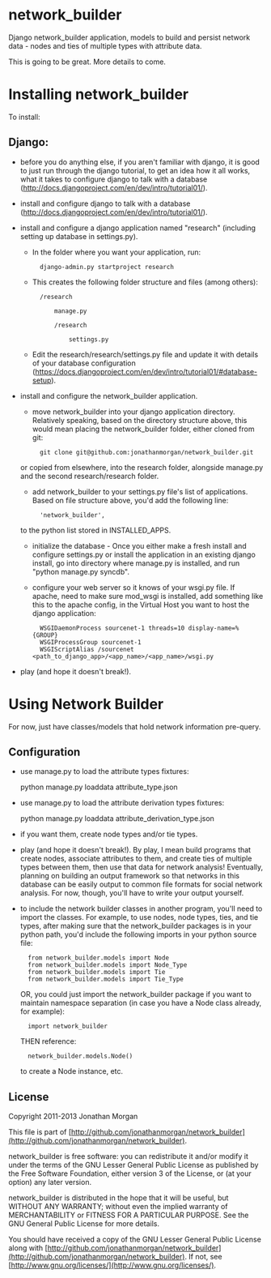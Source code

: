 # network_builder

Django network_builder application, models to build and persist network data - nodes and ties of multiple types with attribute data.

This is going to be great.  More details to come.

# Installing network_builder

To install:

## Django:

* before you do anything else, if you aren't familiar with django, it is good to just run through the django tutorial, to get an idea how it all works, what it takes to configure django to talk with a database (http://docs.djangoproject.com/en/dev/intro/tutorial01/).

* install and configure django to talk with a database (http://docs.djangoproject.com/en/dev/intro/tutorial01/).

* install and configure a django application named "research" (including setting up database in settings.py).

    * In the folder where you want your application, run:

			django-admin.py startproject research

    * This creates the following folder structure and files (among others):

        	/research

            	manage.py

            	/research

                	settings.py

    * Edit the research/research/settings.py file and update it with details of your database configuration (https://docs.djangoproject.com/en/dev/intro/tutorial01/#database-setup).

* install and configure the network_builder application.

    * move network_builder into your django application directory.  Relatively speaking, based on the directory structure above, this would mean placing the network_builder folder, either cloned from git:

        	git clone git@github.com:jonathanmorgan/network_builder.git

    or copied from elsewhere, into the research folder, alongside manage.py and the second research/research folder.

    * add network_builder to your settings.py file's list of applications.  Based on file structure above, you'd add the following line:

    	    'network_builder',

    to the python list stored in INSTALLED_APPS.

    * initialize the database - Once you either make a fresh install and configure settings.py or install the application in an existing django install, go into directory where manage.py is installed, and run "python manage.py syncdb".

    * configure your web server so it knows of your wsgi.py file.  If apache, need to make sure mod_wsgi is installed, add something like this to the apache config, in the Virtual Host you want to host the django application:

    		WSGIDaemonProcess sourcenet-1 threads=10 display-name=%{GROUP}
    		WSGIProcessGroup sourcenet-1
    		WSGIScriptAlias /sourcenet <path_to_django_app>/<app_name>/<app_name>/wsgi.py

* play (and hope it doesn't break!).

# Using Network Builder

For now, just have classes/models that hold network information pre-query.

## Configuration

* use manage.py to load the attribute types fixtures:

    python manage.py loaddata attribute_type.json

* use manage.py to load the attribute derivation types fixtures:

    python manage.py loaddata attribute_derivation_type.json

* if you want them, create node types and/or tie types.

* play (and hope it doesn't break!).  By play, I mean build programs that create nodes, associate attributes to them, and create ties of multiple types between them, then use that data for network analysis!  Eventually, planning on building an output framework so that networks in this database can be easily output to common file formats for social network analysis.  For now, though, you'll have to write your output yourself.

* to include the network builder classes in another program, you'll need to import the classes.  For example, to use nodes, node types, ties, and tie types, after making sure that the network_builder packages is in your python path, you'd include the following imports in your python source file:

        from network_builder.models import Node
        from network_builder.models import Node_Type
        from network_builder.models import Tie
        from network_builder.models import Tie_Type

    OR, you could just import the network_builder package if you want to maintain namespace separation (in case you have a Node class already, for example):

        import network_builder

    THEN reference:

        network_builder.models.Node()

    to create a Node instance, etc.

## License

Copyright 2011-2013 Jonathan Morgan

This file is part of [http://github.com/jonathanmorgan/network_builder](http://github.com/jonathanmorgan/network_builder).

network_builder is free software: you can redistribute it and/or modify
it under the terms of the GNU Lesser General Public License as published by
the Free Software Foundation, either version 3 of the License, or
(at your option) any later version.

network_builder is distributed in the hope that it will be useful,
but WITHOUT ANY WARRANTY; without even the implied warranty of
MERCHANTABILITY or FITNESS FOR A PARTICULAR PURPOSE.  See the
GNU General Public License for more details.

You should have received a copy of the GNU Lesser General Public License
along with [http://github.com/jonathanmorgan/network_builder](http://github.com/jonathanmorgan/network_builder).  If not, see
[http://www.gnu.org/licenses/](http://www.gnu.org/licenses/).